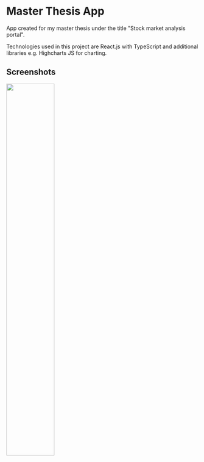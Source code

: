 # Master Thesis App

App created for my master thesis under the title "Stock market analysis portal".

Technologies used in this project are React.js with TypeScript and additional libraries e.g. Highcharts JS for charting.

## Screenshots

<img src="https://github.com/jserweta/plant-nursery-website/blob/develop/src/assets/img/1-start-view.png" width="50%" >
